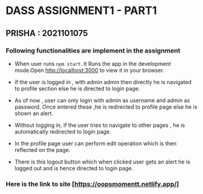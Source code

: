 # DASS ASSIGNMENT1 - PART1
## PRISHA : 2021101075
### Following functionalities are implement in the assignment
-  When user runs `npm start`. It Runs the app in the development mode.Open [http://localhost:3000](http://localhost:3000) to view it in your browser.

- if the user is logged in , with admin admin then directly he is navigated to profile section else he is directed to login page.
- As of now , user can only login with admin as username and admin as password.
Once entered these ,he is redirected to profile page else he is shown an alert.
- Without logging in, if the user tries to navigate to other pages , he is automatically redirected to login page.
- In the profile page user can perform edit operation which is then reflected on the page.
- There is this logout button which when clicked user gets an alert he is logged out and is hence directed to login page.

### Here is the link to site [https://oopsmomentt.netlify.app/]
